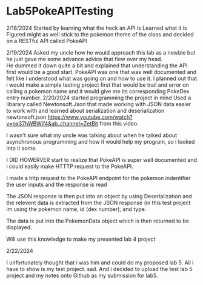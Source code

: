 # Lab5PokeAPITesting

2/18/2024
Started by learning what the heck an API is
Learned what it is
Figured might as well stick to the pokemon theme of the class and decided on a RESTful API called PokeAPI

2/19/2024
Asked my uncle how he would approach this lab as a newbie but he just gave me some advance advice that flew over my head.  
He dummed it down quite a bit and explained that understanding the API first would be a good start.  PokeAPI was one that was well documented and felt like i understood what was going on and how to use it.
I planned out that i would make a simple testing project first that would be trail and error on calling a pokemon name and it would give me its corresponding PokeDex entry number.
2/20/2024 
started programming the project in mind
Used a libarary called Newtonsoft.Json that made working with JSON data easier to work with and learned about serialization and deserialization newtonsoft.json https://www.youtube.com/watch?v=nx37hWBWif4&ab_channel=ZetBit from this video.

I wasn't sure what my uncle was talking about when he talked about asynchronous programming and how it would help my program, so i looked into it some.  

I DID HOWERVER start to realize that PokeAPI is super well documented and i could easily make HTTTP request to the PokeAPI.  

I made a http request to the PokeAPI endpoint for the pokemon indentifier the user inputs and the response is read

The JSON response is then put into an object by using Deserialization and the relevent data is extracted from the JSON response (in this test project im using the pokemon name, id (dex number), and type.  

The data is put into the PokemonData object which is then returned to be displayed.

Will use this knowledge to make my presented lab 4 project

2/22/2024

I unfortunately thought that i was him and could do my proposed lab 5.  All i have to show is my test project. sad.  And i decided to upload the test lab 5 project and my notes onto Github as my submission for lab5.
